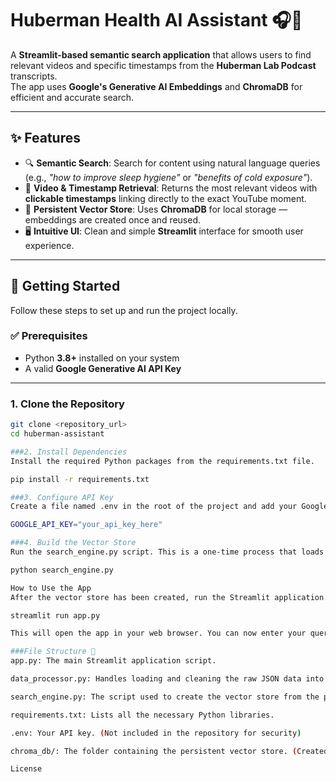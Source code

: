 # Huberman Health AI Assistant 🎧🧠

A **Streamlit-based semantic search application** that allows users to find relevant videos and specific timestamps from the **Huberman Lab Podcast** transcripts.  
The app uses **Google's Generative AI Embeddings** and **ChromaDB** for efficient and accurate search.

---

## ✨ Features

- 🔍 **Semantic Search**: Search for content using natural language queries (e.g., *"how to improve sleep hygiene"* or *"benefits of cold exposure"*).  
- 🎥 **Video & Timestamp Retrieval**: Returns the most relevant videos with **clickable timestamps** linking directly to the exact YouTube moment.  
- 💾 **Persistent Vector Store**: Uses **ChromaDB** for local storage — embeddings are created once and reused.  
- 🖥️ **Intuitive UI**: Clean and simple **Streamlit** interface for smooth user experience.  

---

## 🚀 Getting Started

Follow these steps to set up and run the project locally.

### ✅ Prerequisites
- Python **3.8+** installed on your system  
- A valid **Google Generative AI API Key**  

---

### 1. Clone the Repository

```bash
git clone <repository_url>
cd huberman-assistant

###2. Install Dependencies
Install the required Python packages from the requirements.txt file.

pip install -r requirements.txt

###3. Configure API Key
Create a file named .env in the root of the project and add your Google Generative AI API key.

GOOGLE_API_KEY="your_api_key_here"

###4. Build the Vector Store
Run the search_engine.py script. This is a one-time process that loads the podcast transcripts, creates embeddings, and builds the vector store in a local folder called chroma_db.

python search_engine.py

How to Use the App
After the vector store has been created, run the Streamlit application.

streamlit run app.py

This will open the app in your web browser. You can now enter your queries and start finding relevant Huberman Lab content!

###File Structure 📁
app.py: The main Streamlit application script.

data_processor.py: Handles loading and cleaning the raw JSON data into a format suitable for embedding.

search_engine.py: The script used to create the vector store from the processed data.

requirements.txt: Lists all the necessary Python libraries.

.env: Your API key. (Not included in the repository for security)

chroma_db/: The folder containing the persistent vector store. (Created after running search_engine.py)

License

